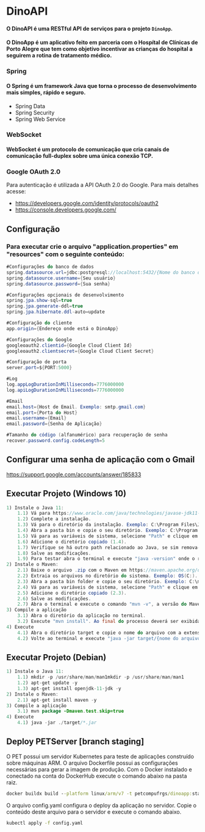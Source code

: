 # DinoAPI
#### O DinoAPI é uma RESTful API de serviços para o projeto `DinoApp`.
#### O DinoApp é um aplicativo feito em parceria com o Hospítal de Clínicas de Porto Alegre que tem como objetivo incentivar as crianças do hospital a seguirem a rotina de tratamento médico.

### Spring
#### O Spring é um framework Java que torna o processo de desenvolvimento mais simples, rápido e seguro.
- Spring Data
- Spring Security
- Spring Web Service

### WebSocket
#### WebSocket é um protocolo de comunicação que cria canais de comunicação full-duplex sobre uma única conexão TCP.

### Google OAuth 2.0
Para autenticação é utilizada a API OAuth 2.0 do Google. Para mais detalhes acesse:
- https://developers.google.com/identity/protocols/oauth2
- https://console.developers.google.com/

## Configuração
### Para executar crie o arquivo "application.properties" em "resources" com o seguinte conteúdo:
```java
#Configurações do banco de dados
spring.datasource.url=jdbc:postgresql://localhost:5432/{Nome do banco de dados}
spring.datasource.username={Seu usuário}
spring.datasource.password={Sua senha}

#Configurações opcionais de desenvolvimento
spring.jpa.show-sql=true
spring.jpa.generate-ddl=true
spring.jpa.hibernate.ddl-auto=update

#Configuração do cliente
app.origin={Endereço onde está o DinoApp}

#Configurações do Google
googleoauth2.clientid={Google Cloud Client Id}
googleoauth2.clientsecret={Google Cloud Client Secret}

#Configuração de porta
server.port=${PORT:5000}

#Log
log.appLogDurationInMilliseconds=7776000000
log.apiLogDurationInMilliseconds=7776000000

#Email
email.host={Host de Email. Exemplo: smtp.gmail.com}
email.port={Porta do Host}
email.username={Email}
email.password={Senha de Aplicação}

#Tamanho do código (alfanumérico) para recuperação de senha
recover.password.config.codeLength=5

```
## Configurar uma senha de aplicação com o Gmail
https://support.google.com/accounts/answer/185833

## Executar Projeto (Windows 10)
```java
1) Instale o Java 11:
	1.1) Vá para https://www.oracle.com/java/technologies/javase-jdk11-downloads.html, selecione "Windows x64 Installer" e faça o donwload.
	1.2) Complete a instalação.
	1.3) Vá para o diretório da instalação. Exemplo: C:\Program Files\Java\jdk-11.0.10.
	1.4) Abra a pasta bin e copie o seu diretório. Exemplo: C:\Program Files\Java\jdk-11.0.10\bin.
	1.5) Vá para as variáveis de sistema, selecione "Path" e clique em "Editar".
	1.6) Adicione o diretório copiado (1.4).
	1.7) Verifique se há outro path relacionado ao Java, se sim remova-o.
	1.8) Salve as modificações.
	1.9) Para testar abra o terminal e execute "java -version" onde o retorno deverá ser 11.
2) Instale o Maven:
	2.1) Baixe o arquivo .zip com o Maven em https://maven.apache.org/download.cgi.
	2.2) Extraia os arquivos no diretório do sistema. Exemplo: OS(C:).
	2.3) Abra a pasta bin folder e copie o seu diretório. Exemplo: C:\maven\bin.
	2.4) Vá para as variáveis de sistema, selecione "Path" e clique em "Editar".
	2.5) Adicione o diretório copiado (2.3).
	2.6) Salve as modificações.
	2.7) Abra o terminal e execute o comando "mvn -v", a versão do Maven será retornada se a instalação foi bem sucedida.
3) Compile a aplicação
	3.1) Abra o diretório da aplicação no terminal.
	3.2) Execute "mvn install". Ao final do processo deverá ser exibida a mensagem "BUILD SUCCESS".
4) Execute
	4.1) Abra o diretório target e copie o nome do arquivo com a extensão ".jar". 
	4.2) Volte ao terminal e execute "java -jar target/{nome do arquivo}". Exemplo: "java -jar target/dinoapi-0.0.1-SNAPSHOT.jar".
```

## Executar Projeto (Debian)
```java
1) Instale o Java 11:
	1.1) mkdir -p /usr/share/man/man1mkdir -p /usr/share/man/man1
	1.2) apt-get update -y
	1.3) apt-get install openjdk-11-jdk -y 
2) Instale o Maven:
	2.1) apt-get install maven -y
3) Compile a aplicação
	3.1) mvn package -Dmaven.test.skip=true 
4) Execute
	4.1) java -jar ./target/*.jar
```

## Deploy PETServer [branch staging]
O PET possui um servidor Kubernetes para teste de aplicações construído sobre máquinas ARM.
O arquivo Dockerfile possui as configurações necessárias para gerar a imagem de produção.
Com o Docker instalado e conectado na conta do DockerHub execute o comando abaixo na pasta raiz.
```cmd
docker buildx build --platform linux/arm/v7 -t petcompufrgs/dinoapp:staging --push .
```

O arquivo config.yaml configura o deploy da aplicação no servidor. Copie o conteúdo deste arquivo para o servidor e execute o comando abaixo.
```cmd
kubectl apply -f config.yaml
```
